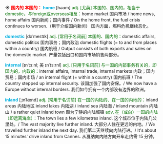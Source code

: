 ☀ <font color="red">**国内的 本国的：**</font>
<font color="sky blue">**home**</font> [həʊm] 
<font color="rgb(227, 108, 9)">adj. [尤英] 本国的、国内的，相当于domestic，与foreign或overseas相反：</font>home market 国内市场 / home news, home affairs 国内新闻；国内事件 / On the home front, the fuel crisis continues to worsen.（用于介绍国内新闻） 国内方面，燃料危机继续恶化。
           
<font color="sky blue">**domestic**</font> [dəˈmestɪk]
<font color="rgb(227, 108, 9)">adj. [常用于名词前] 本国的、国内的：</font>domestic affairs, domestic politics 国内事务；国内政治 domestic flights (= to and from places within a country) 国内航班 / Output consists of both exports and sales on the domestic market. 产量包括出口和国内市场销售两部分。
           
<font color="sky blue">**internal**</font> [ɪnˈtɜ:nl; 美 ɪnˈtɜ:rnl]
<font color="rgb(227, 108, 9)">adj. [只用于名词前] 与一国的内部事务有关的，即国内的，内政的：</font>internal affairs, internal trade, internal markets 内政；国内贸易；国内市场 / an internal flight (= within a country) 国内航班 / The country stepped up internal security. 该国加强了国内安保。/ We now have a Europe without internal borders. 我们如今拥有一个内部没有边界的欧洲。
           
<font color="sky blue">**inland**</font> [ˌɪnˈlænd]
<font color="rgb(227, 108, 9)">adj. [常用于名词前] 在一国的内陆的、在一国的内地的：</font>inland areas 内陆地区 inland lakes 内陆湖 / inland sea 内陆海 / inland mountain 内陆山 / a rather quiet inland town 颇为宁静的内陆城镇 <font color="rgb(227, 108, 9)">adv. 在（或向）一国的内陆（即远离海岸）：</font>The town lies a few kilometres inland. 这个城市位于内陆几公里处。/ The vast majority live further inland. 大部分人住在更远的内地。/ We travelled further inland the next day. 我们第二天继续向内陆行进。/ It's about 15 minutes' drive inland from Cannes. 从戛纳向内陆方向开车走约需 15 分钟。




